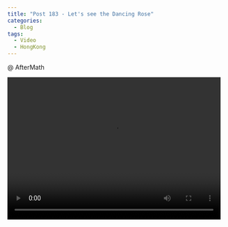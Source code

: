```yaml
---
title: "Post 183 - Let's see the Dancing Rose"
categories:
  - Blog
tags:
  - Video
  - HongKong
---
```


@ AfterMath

<video width="480" height="320" controls="controls">
  <source src="https://i.imgur.com/f405nka.mp4" type="video/mp4">
</video>


<script src="https://utteranc.es/client.js"
        repo="serendipityinlife/serendipityinlife.github.io"
        issue-term="pathname"
        theme="github-light"
        crossorigin="anonymous"
        async>
</script>
